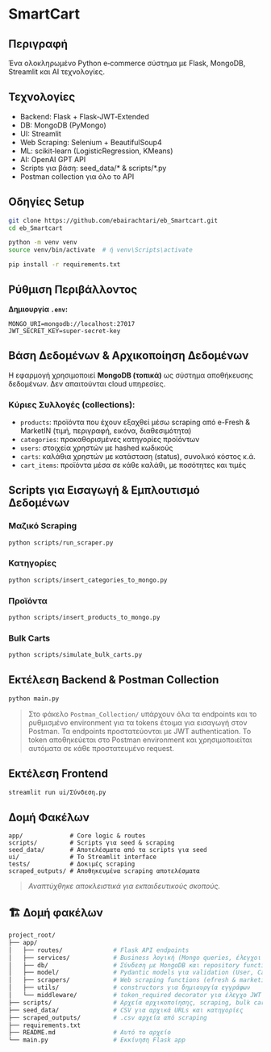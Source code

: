 # SmartCart

## Περιγραφή
Ένα ολοκληρωμένο Python e‑commerce σύστημα με Flask, MongoDB, Streamlit και AI τεχνολογίες.

## Τεχνολογίες
- Backend: Flask + Flask‑JWT‑Extended
- DB: MongoDB (PyMongo)
- UI: Streamlit
- Web Scraping: Selenium + BeautifulSoup4
- ML: scikit‑learn (LogisticRegression, KMeans)
- AI: OpenAI GPT API
- Scripts για βάση: seed_data/* & scripts/*.py
- Postman collection για όλο το API

## Οδηγίες Setup

```bash
git clone https://github.com/ebairachtari/eb_Smartcart.git
cd eb_Smartcart

python -m venv venv
source venv/bin/activate  # ή venv\Scripts\activate

pip install -r requirements.txt
````

## Ρύθμιση Περιβάλλοντος

**Δημιουργία `.env`:**

```env
MONGO_URI=mongodb://localhost:27017
JWT_SECRET_KEY=super-secret-key
```

## Βάση Δεδομένων & Αρχικοποίηση Δεδομένων

Η εφαρμογή χρησιμοποιεί **MongoDB (τοπικά)** ως σύστημα αποθήκευσης δεδομένων. Δεν απαιτούνται cloud υπηρεσίες.

### Κύριες Συλλογές (collections):
- `products`: προϊόντα που έχουν εξαχθεί μέσω scraping από e-Fresh & MarketIN (τιμή, περιγραφή, εικόνα, διαθεσιμότητα)
- `categories`: προκαθορισμένες κατηγορίες προϊόντων
- `users`: στοιχεία χρηστών με hashed κωδικούς
- `carts`: καλάθια χρηστών με κατάσταση (status), συνολικό κόστος κ.ά.
- `cart_items`: προϊόντα μέσα σε κάθε καλάθι, με ποσότητες και τιμές

## Scripts για Εισαγωγή & Εμπλουτισμό Δεδομένων

### Μαζικό Scraping
```bash
python scripts/run_scraper.py
```

### Κατηγορίες
```bash
python scripts/insert_categories_to_mongo.py
```

### Προϊόντα
```bash
python scripts/insert_products_to_mongo.py
```

### Bulk Carts
```bash
python scripts/simulate_bulk_carts.py
```

## Εκτέλεση Backend & Postman Collection

```bash
python main.py       
```

> Στο φάκελο `Postman_Collection/` υπάρχουν όλα τα endpoints και το ρυθμισμένο environment για τα tokens έτοιμα για εισαγωγή στον Postman.
> Τα endpoints προστατεύονται με JWT authentication. Το token αποθηκεύεται στο Postman environment και χρησιμοποιείται αυτόματα σε κάθε προστατευμένο request.


## Εκτέλεση Frontend

```bash
streamlit run ui/Σύνδεση.py  
```

## Δομή Φακέλων

```
app/             # Core logic & routes
scripts/         # Scripts για seed & scraping
seed_data/       # Αποτελέσματα από τα scripts για seed
ui/              # Το Streamlit interface
tests/           # Δοκιμές scraping
scraped_outputs/ # Αποθηκευμένα scraping αποτελέσματα
```

>*Αναπτύχθηκε αποκλειστικά για εκπαιδευτικούς σκοπούς.*


## 🏗️ Δομή φακέλων

```bash
project_root/
├── app/
│   ├── routes/              # Flask API endpoints
│   ├── services/            # Business λογική (Mongo queries, έλεγχοι κλπ.)
│   ├── db/                  # Σύνδεση με MongoDB και repository functions
│   ├── model/               # Pydantic models για validation (User, CartItem)
│   ├── scrapers/            # Web scraping functions (efresh & marketin)
│   ├── utils/               # constructors για δημιουργία εγγράφων
│   └── middleware/          # token_required decorator για έλεγχο JWT
├── scripts/                 # Αρχεία αρχικοποίησης, scraping, bulk carts
├── seed_data/               # CSV για αρχικά URLs και κατηγορίες
├── scraped_outputs/         # .csv αρχεία από scraping
├── requirements.txt
├── README.md                # Αυτό το αρχείο
└── main.py                  # Εκκίνηση Flask app
```
